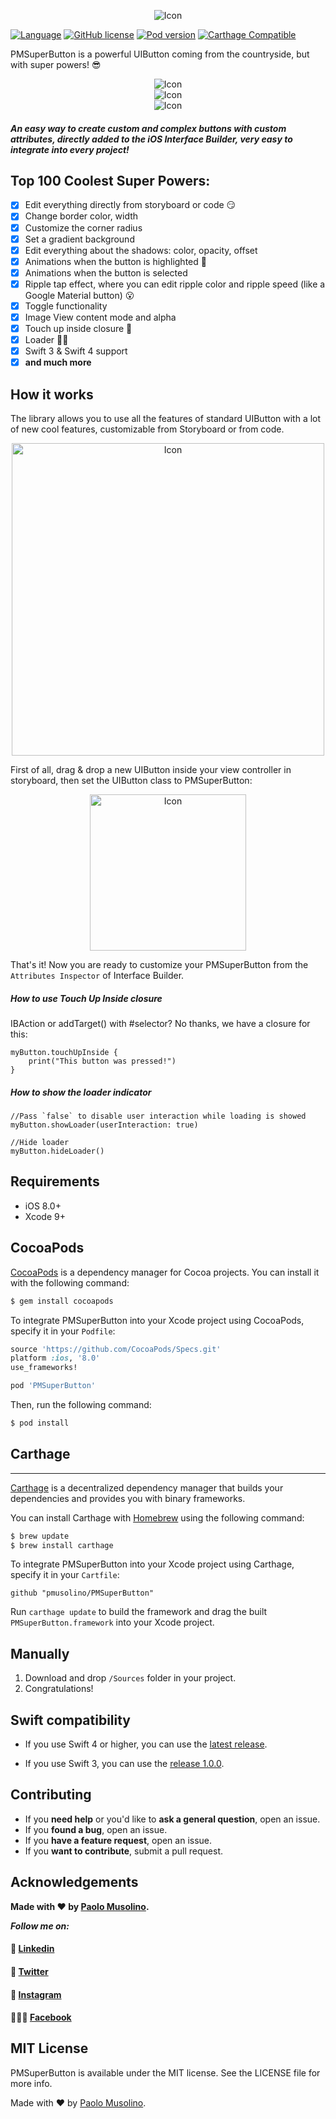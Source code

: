 <p align="center">
  <img src="https://github.com/pmusolino/PMSuperButton/blob/master/docs/logo.png?raw=true" alt="Icon"/>
</p>

[![Language](https://img.shields.io/badge/Swift-4-orange.svg)]()
[![GitHub license](https://img.shields.io/cocoapods/l/PMSuperButton.svg)](https://github.com/pmusolino/PMSuperButton/blob/master/LICENSE)
[![Pod version](https://img.shields.io/cocoapods/v/PMSuperButton.svg?style=flat)](https://cocoapods.org/pods/PMSuperButton)
[![Carthage Compatible](https://img.shields.io/badge/Carthage-compatible-yellow.svg)](https://github.com/Carthage/Carthage)

PMSuperButton is a powerful UIButton coming from the countryside, but with super powers! 😎

<p align="center">
  <img src="https://github.com/pmusolino/PMSuperButton/blob/master/docs/ripple_button.gif?raw=true" alt="Icon"/>
  <br>
  <img src="https://github.com/pmusolino/PMSuperButton/blob/master/docs/checkbox_button.gif?raw=true" alt="Icon"/>
  <br>
  <img src="https://github.com/pmusolino/PMSuperButton/blob/master/docs/loader_button.gif?raw=true" alt="Icon"/>
</p>

##### An easy way to create custom and complex buttons with custom attributes, directly added to the iOS Interface Builder, very easy to integrate into every project!


## Top 100 Coolest Super Powers:
- [x] Edit everything directly from storyboard or code 😏
- [x] Change border color, width
- [x] Customize the corner radius
- [x] Set a gradient background
- [x] Edit everything about the shadows: color, opacity, offset
- [x] Animations when the button is highlighted 🤗
- [x] Animations when the button is selected
- [x] Ripple tap effect, where you can edit ripple color and ripple speed (like a Google Material button) 😮
- [x] Toggle functionality
- [x] Image View content mode and alpha
- [x] Touch up inside closure 🤠
- [x] Loader 🤜🤛
- [x] Swift 3 & Swift 4 support
- [x] **and much more**

## How it works
The library allows you to use all the features of standard UIButton with a lot of new cool features, customizable from Storyboard or from code.


<p align="center">
<img src="https://github.com/pmusolino/PMSuperButton/blob/master/docs/interface_builder.png?raw=true" width=500 alt="Icon"/>
</p>

First of all, drag & drop a new UIButton inside your view controller in storyboard, then set the UIButton class to PMSuperButton:

<p align="center">
<img src="https://github.com/pmusolino/PMSuperButton/blob/master/docs/configuration1.png?raw=true" width=250 alt="Icon"/>
</p>

That's it! Now you are ready to customize your PMSuperButton from the `Attributes Inspector` of Interface Builder.

##### How to use Touch Up Inside closure
IBAction or addTarget() with #selector? No thanks, we have a closure for this:

```
myButton.touchUpInside {
	print("This button was pressed!")
}
```

##### How to show the loader indicator
```
//Pass `false` to disable user interaction while loading is showed
myButton.showLoader(userInteraction: true)

//Hide loader
myButton.hideLoader()
```

## Requirements

- iOS 8.0+
- Xcode 9+

## CocoaPods

[CocoaPods](http://cocoapods.org) is a dependency manager for Cocoa projects. You can install it with the following command:

```bash
$ gem install cocoapods
```

To integrate PMSuperButton into your Xcode project using CocoaPods, specify it in your `Podfile`:


```ruby
source 'https://github.com/CocoaPods/Specs.git'
platform :ios, '8.0'
use_frameworks!

pod 'PMSuperButton'
```

Then, run the following command:

```bash
$ pod install
```
## Carthage
----------------

[Carthage](https://github.com/Carthage/Carthage) is a decentralized dependency manager that builds your dependencies and provides you with binary frameworks.

You can install Carthage with [Homebrew](http://brew.sh/) using the following command:

```bash
$ brew update
$ brew install carthage
```

To integrate PMSuperButton into your Xcode project using Carthage, specify it in your `Cartfile`:

```ogdl
github "pmusolino/PMSuperButton"
```

Run `carthage update` to build the framework and drag the built `PMSuperButton.framework` into your Xcode project.

## Manually

1. Download and drop ```/Sources``` folder in your project.  
2. Congratulations!  

## Swift compatibility
- If you use Swift 4 or higher, you can use the [latest release](https://github.com/pmusolino/PMSuperButton/releases).

- If you use Swift 3, you can use the [release 1.0.0](https://github.com/pmusolino/PMSuperButton/releases/tag/1.0.0).

## Contributing

- If you **need help** or you'd like to **ask a general question**, open an issue.
- If you **found a bug**, open an issue.
- If you **have a feature request**, open an issue.
- If you **want to contribute**, submit a pull request.

## Acknowledgements

**Made with ❤️ by [Paolo Musolino](https://github.com/pmusolino).**

***Follow me on:***
#### 💼 [Linkedin](https://www.linkedin.com/in/paolomusolino/)

#### 🤖 [Twitter](https://twitter.com/pmusolino)

#### 🌇 [Instagram](https://www.instagram.com/pmusolino/)

#### 👨🏼‍🎤 [Facebook](https://www.facebook.com/paolomusolino)

## MIT License

PMSuperButton is available under the MIT license. See the LICENSE file for more info.

Made with ❤️ by [Paolo Musolino](https://github.com/pmusolino).